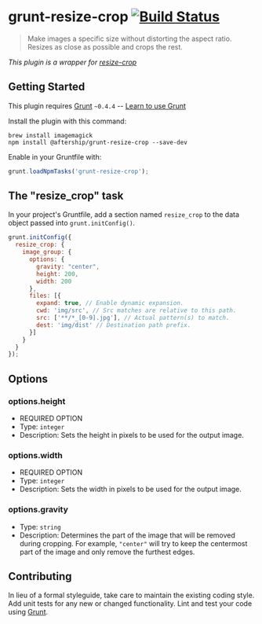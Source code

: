 # grunt-resize-crop [![Build Status](https://travis-ci.org/traviswimer/grunt-resize-crop.png?branch=master)](https://travis-ci.org/traviswimer/grunt-resize-crop)

> Make images a specific size without distorting the aspect ratio. Resizes as close as possible and crops the rest.

_This plugin is a wrapper for [resize-crop](https://github.com/traviswimer/resize-crop.js)_

## Getting Started
This plugin requires [Grunt](http://gruntjs.com/) `~0.4.4` -- [Learn to use Grunt](http://gruntjs.com/getting-started)

Install the plugin with this command:

```shell
brew install imagemagick
npm install @aftership/grunt-resize-crop --save-dev
```

Enable in your Gruntfile with:

```js
grunt.loadNpmTasks('grunt-resize-crop');
```


## The "resize_crop" task

In your project's Gruntfile, add a section named `resize_crop` to the data object passed into `grunt.initConfig()`.

```js
grunt.initConfig({
  resize_crop: {
    image_group: {
      options: {
        gravity: "center",
        height: 200,
        width: 200
      },
      files: [{
        expand: true, // Enable dynamic expansion.
        cwd: 'img/src', // Src matches are relative to this path.
        src: ['**/*_[0-9].jpg'], // Actual pattern(s) to match.
        dest: 'img/dist' // Destination path prefix.
      }]
    }
  }
});
```

## Options

### options.height

* REQUIRED OPTION
* Type: `integer`
* Description: Sets the height in pixels to be used for the output image.

### options.width

* REQUIRED OPTION
* Type: `integer`
* Description: Sets the width in pixels to be used for the output image.

### options.gravity

* Type: `string`
* Description: Determines the part of the image that will be removed during cropping. For example, `"center"` will try to keep the centermost part of the image and only remove the furthest edges.

## Contributing
In lieu of a formal styleguide, take care to maintain the existing coding style. Add unit tests for any new or changed functionality. Lint and test your code using [Grunt](http://gruntjs.com/).
